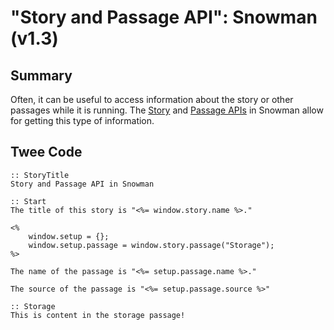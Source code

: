 # "Story and Passage API": Snowman (v1.3)

## Summary

Often, it can be useful to access information about the story or other passages while it is running. The [Story](https://twinery.org/wiki/snowman:window-story) and [Passage APIs](https://twinery.org/wiki/snowman:window-passage) in Snowman allow for getting this type of information.

## Twee Code

```
:: StoryTitle
Story and Passage API in Snowman

:: Start
The title of this story is "<%= window.story.name %>."

<%
	window.setup = {};
	window.setup.passage = window.story.passage("Storage");
%>

The name of the passage is "<%= setup.passage.name %>."

The source of the passage is "<%= setup.passage.source %>"

:: Storage
This is content in the storage passage!

```
